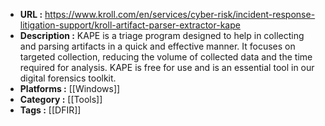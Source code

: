 - **URL :** https://www.kroll.com/en/services/cyber-risk/incident-response-litigation-support/kroll-artifact-parser-extractor-kape
- **Description :** KAPE is a triage program designed to help in collecting and parsing artifacts in a quick and effective manner. It focuses on targeted collection, reducing the volume of collected data and the time required for analysis. KAPE is free for use and is an essential tool in our digital forensics toolkit.
- **Platforms :** [[Windows]]
- **Category :** [[Tools]]
- **Tags :** [[DFIR]]
